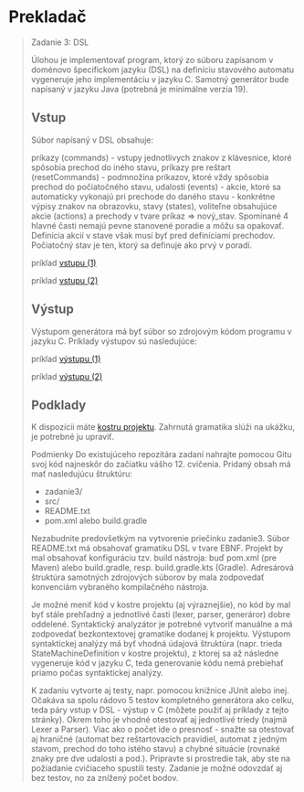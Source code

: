 # Prekladač


> Zadanie 3: DSL
> 
> Úlohou je implementovať program, ktorý zo súboru zapísanom v doménovo špecifickom jazyku (DSL) na definíciu stavového automatu vygeneruje jeho implementáciu v jazyku C. Samotný generátor bude napísaný v jazyku Java (potrebná je minimálne verzia 19).
>
> ## Vstup
> 
> Súbor napísaný v DSL obsahuje:
>
> príkazy (commands) - vstupy jednotlivych znakov z klávesnice, ktoré spôsobia prechod do iného stavu,
> príkazy pre reštart (resetCommands) - podmnožina príkazov, ktoré vždy spôsobia prechod do počiatočného stavu,
> udalosti (events) - akcie, ktoré sa automaticky vykonajú pri prechode do daného stavu - konkrétne výpisy znakov na obrazovku,
> stavy (states), voliteľne obsahujúce akcie (actions) a prechody v tvare príkaz => nový_stav.
> Spomínané 4 hlavné časti nemajú pevne stanovené poradie a môžu sa opakovať. Definícia akcií v stave však musí byť pred definíciami prechodov. Počiatočný stav je ten, ktorý sa definuje ako prvý v poradí.
>
> príklad [vstupu (1)](examples/input_01.txt) 
> 
> príklad [vstupu (2)](examples/input_02.txt)
> 
> ## Výstup
> 
> Výstupom generátora má byť súbor so zdrojovým kódom programu v jazyku C. Príklady výstupov sú nasledujúce:
>
> príklad [výstupu (1)](examples/output_01.c) 
> 
> príklad [výstupu (2)](examples/output_02.c)
> 
> ## Podklady
> 
> K dispozícii máte [kostru projektu](examples/base.zip). Zahrnutá gramatika slúži na ukážku, je potrebné ju upraviť.
>
> Podmienky
> Do existujúceho repozitára zadaní nahrajte pomocou Gitu svoj kód najneskôr do začiatku vášho 12. cvičenia. Pridaný obsah má mať nasledujúcu štruktúru:
>
>- zadanie3/
>  - src/
>  - README.txt
>  - pom.xml alebo build.gradle
>
> Nezabudnite predovšetkým na vytvorenie priečinku zadanie3. Súbor README.txt má obsahovať gramatiku DSL v tvare EBNF. Projekt by mal obsahovať konfiguráciu tzv. build nástroja: buď pom.xml (pre Maven) alebo build.gradle, resp. build.gradle.kts (Gradle). Adresárová štruktúra samotných zdrojových súborov by mala zodpovedať konvenciám vybraného kompilačného nástroja.
>
> Je možné meniť kód v kostre projektu (aj výraznejšie), no kód by mal byť stále prehľadný a jednotlivé časti (lexer, parser, generáror) dobre oddelené. Syntaktický analyzátor je potrebné vytvoriť manuálne a má zodpovedať bezkontextovej gramatike dodanej k projektu. Výstupom syntaktickej analýzy má byť vhodná údajová štruktúra (napr. trieda StateMachineDefinition v kostre projektu), z ktorej sa až následne vygeneruje kód v jazyku C, teda generovanie kódu nemá prebiehať priamo počas syntaktickej analýzy.
>
> K zadaniu vytvorte aj testy, napr. pomocou knižnice JUnit alebo inej. Očakáva sa spolu rádovo 5 testov kompletného generátora ako celku, teda páry vstup v DSL - výstup v C (môžete použiť aj príklady z tejto stránky). Okrem toho je vhodné otestovať aj jednotlivé triedy (najmä Lexer a Parser). Viac ako o počet ide o presnosť - snažte sa otestovať aj hraničné (automat bez reštartovacích pravidiel, automat z jedným stavom, prechod do toho istého stavu) a chybné situácie (rovnaké znaky pre dve udalosti a pod.). Pripravte si prostredie tak, aby ste na požiadanie cvičiaceho spustili testy. Zadanie je možné odovzdať aj bez testov, no za znížený počet bodov.
